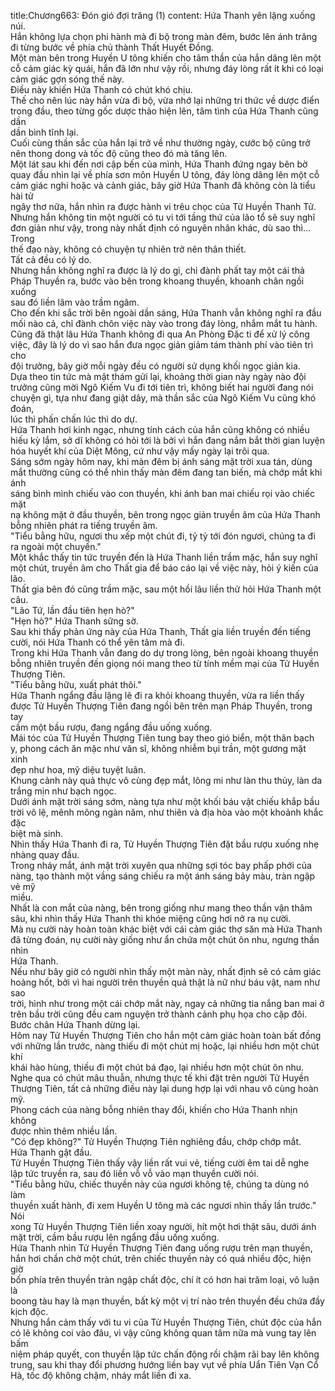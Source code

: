 title:Chương663: Đón gió đợi trăng (1)
content:
Hứa Thanh yên lặng xuống núi.<br>Hắn không lựa chọn phi hành mà đi bộ trong màn đêm, bước lên ánh trăng<br>đi từng bước về phía chủ thành Thất Huyết Đồng.<br>Một màn bên trong Huyền U tông khiến cho tâm thần của hắn dâng lên một<br>cỗ cảm giác kỳ quái, hắn đã lớn như vậy rồi, nhưng đáy lòng rất ít khi có loại<br>cảm giác gợn sóng thế này.<br>Điều này khiến Hứa Thanh có chút khó chịu.<br>Thế cho nên lúc này hắn vừa đi bộ, vừa nhớ lại những tri thức về dược điển<br>trong đầu, theo từng gốc dược thảo hiện lên, tâm tình của Hứa Thanh cũng dần<br>dần bình tĩnh lại.<br>Cuối cùng thần sắc của hắn lại trở về như thường ngày, cước bộ cũng trở<br>nên thong dong và tốc độ cũng theo đó mà tăng lên.<br>Một lát sau khi đến nơi cập bến của mình, Hứa Thanh đứng ngay bên bờ<br>quay đầu nhìn lại về phía sơn môn Huyền U tông, đáy lòng dâng lên một cỗ<br>cảm giác nghi hoặc và cảnh giác, bây giờ Hứa Thanh đã không còn là tiểu hài tử<br>ngây thơ nữa, hắn nhìn ra được hành vi trêu chọc của Tử Huyền Thanh Tử.<br>Nhưng hắn không tin một người có tu vi tới tầng thứ của lão tổ sẽ suy nghĩ<br>đơn giản như vậy, trong này nhất định có nguyên nhân khác, dù sao thì…Trong<br>thế đạo này, không có chuyện tự nhiên trở nên thân thiết.<br>Tất cả đều có lý do.<br>Nhưng hắn không nghĩ ra được là lý do gì, chỉ đành phất tay một cái thả<br>Pháp Thuyền ra, bước vào bên trong khoang thuyền, khoanh chân ngồi xuống<br>sau đó liền lâm vào trầm ngâm.<br>Cho đến khi sắc trời bên ngoài dần sáng, Hứa Thanh vẫn không nghĩ ra đầu<br>mối nào cả, chỉ đành chôn việc này vào trong đáy lòng, nhắm mắt tu hành.<br>Cũng đã thật lâu Hứa Thanh không đi qua An Phòng Đặc ti để xử lý công<br>việc, đây là lý do vì sao hắn đưa ngọc giản giảm tám thành phí vào tiên trì cho<br>đội trưởng, bây giờ mỗi ngày đều có người sử dụng khối ngọc giản kia.<br>Dựa theo tin tức mà mật thám gửi lại, khoảng thời gian này ngày nào đội<br>trưởng cũng mời Ngô Kiếm Vu đi tới tiên trì, không biết hai người đang nói<br>chuyện gì, tựa như đang giật dây, mà thần sắc của Ngô Kiếm Vu cũng khó đoán,<br>lúc thì phấn chấn lúc thì do dự.<br>Hứa Thanh hơi kinh ngạc, nhưng tính cách của hắn cũng không có nhiều<br>hiếu kỳ lắm, sở dĩ không có hỏi tới là bởi vì hắn đang nắm bắt thời gian luyện<br>hóa huyết khí của Diệt Mông, cứ như vậy mấy ngày lại trôi qua.<br>Sáng sớm ngày hôm nay, khi màn đêm bị ánh sáng mặt trời xua tán, dùng<br>mắt thường cũng có thể nhìn thấy màn đêm đang tan biến, mà chớp mắt khi ánh<br>sáng bình mình chiếu vào con thuyền, khi ánh ban mai chiếu rọi vào chiếc mặt<br>nạ không mặt ở đầu thuyền, bên trong ngọc giản truyền âm của Hứa Thanh<br>bỗng nhiên phát ra tiếng truyền âm.<br>"Tiểu bằng hữu, ngươi thu xếp một chút đi, tỷ tỷ tới đón ngươi, chúng ta đi<br>ra ngoài một chuyến."<br>Một khắc thấy tin tức truyền đến là Hứa Thanh liền trầm mặc, hắn suy nghĩ<br>một chút, truyền âm cho Thất gia để báo cáo lại về việc này, hỏi ý kiến của lão.<br>Thất gia bên đó cũng trầm mặc, sau một hồi lâu liền thử hỏi Hứa Thanh một<br>câu.<br>"Lão Tứ, lần đầu tiên hẹn hò?"<br>"Hẹn hò?" Hứa Thanh sững sờ.<br>Sau khi thấy phản ứng này của Hứa Thanh, Thất gia liền truyền đến tiếng<br>cười, nói Hứa Thanh có thể yên tâm mà đi.<br>Trong khi Hứa Thanh vẫn đang do dự trong lòng, bên ngoài khoang thuyền<br>bỗng nhiên truyền đến giọng nói mang theo từ tính mềm mại của Tử Huyền<br>Thượng Tiên.<br>"Tiểu bằng hữu, xuất phát thôi."<br>Hứa Thanh ngẩng đầu lặng lẽ đi ra khỏi khoang thuyền, vừa ra liền thấy<br>được Tử Huyền Thượng Tiên đang ngồi bên trên mạn Pháp Thuyền, trong tay<br>cầm một bầu rượu, đang ngẩng đầu uống xuống.<br>Mái tóc của Tử Huyền Thượng Tiên tung bay theo gió biển, một thân bạch<br>y, phong cách ăn mặc như văn sĩ, không nhiễm bụi trần, một gương mặt xinh<br>đẹp như hoa, mỹ diệu tuyệt luân.<br>Khung cảnh này quả thực vô cùng đẹp mắt, lông mi như làn thu thủy, làn da<br>trắng mịn như bạch ngọc.<br>Dưới ánh mặt trời sáng sớm, nàng tựa như một khối báu vật chiếu khắp bầu<br>trời vô lệ, mênh mông ngàn năm, như thiên và địa hòa vào một khoảnh khắc đặc<br>biệt mà sinh.<br>Nhìn thấy Hứa Thanh đi ra, Tử Huyền Thượng Tiên đặt bầu rượu xuống nhẹ<br>nhàng quay đầu.<br>Trong nháy mắt, ánh mặt trời xuyên qua những sợi tóc bay phấp phới của<br>nàng, tạo thành một vầng sáng chiếu ra một ánh sáng bảy màu, tràn ngập vẻ mỹ<br>miều.<br>Nhất là con mắt của nàng, bên trong giống như mang theo thần vận thâm<br>sâu, khi nhìn thấy Hứa Thanh thì khóe miệng cũng hơi nở ra nụ cười.<br>Mà nụ cười này hoàn toàn khác biệt với cái cảm giác thợ săn mà Hứa Thanh<br>đã từng đoán, nụ cười này giống như ẩn chứa một chút ôn nhu, ngưng thần nhìn<br>Hứa Thanh.<br>Nếu như bây giờ có người nhìn thấy một màn này, nhất định sẽ có cảm giác<br>hoảng hốt, bởi vì hai người trên thuyền quả thật là nữ như báu vật, nam như sao<br>trời, hình như trong một cái chớp mắt này, ngay cả những tia nắng ban mai ở<br>trên bầu trời cũng đều cam nguyện trở thành cảnh phụ họa cho cặp đôi.<br>Bước chân Hứa Thanh dừng lại.<br>Hôm nay Tử Huyền Thượng Tiên cho hắn một cảm giác hoàn toàn bất đồng<br>với những lần trước, nàng thiếu đi một chút mị hoặc, lại nhiều hơn một chút khí<br>khái hào hùng, thiếu đi một chút bá đạo, lại nhiều hơn một chút ôn nhu.<br>Nghe qua có chút mâu thuẫn, nhưng thực tế khi đặt trên người Tử Huyền<br>Thượng Tiên, tất cả những điều này lại dung hợp lại với nhau vô cùng hoàn mỹ.<br>Phong cách của nàng bỗng nhiên thay đổi, khiến cho Hứa Thanh nhịn không<br>được nhìn thêm nhiều lần.<br>"Có đẹp không?" Tử Huyền Thượng Tiên nghiêng đầu, chớp chớp mắt.<br>Hứa Thanh gật đầu.<br>Tử Huyền Thượng Tiên thấy vậy liền rất vui vẻ, tiếng cười êm tai dễ nghe<br>lập tức truyền ra, sau đó liền vỗ vỗ vào mạn thuyền cười nói.<br>"Tiểu bằng hữu, chiếc thuyền này của ngươi không tệ, chúng ta dùng nó làm<br>thuyền xuất hành, đi xem Huyền U tông mà các ngươi nhìn thấy lần trước." Nói<br>xong Tử Huyền Thượng Tiên liền xoay người, hít một hơi thật sâu, dưới ánh<br>mặt trời, cầm bầu rượu lên ngẩng đầu uống xuống.<br>Hứa Thanh nhìn Tử Huyền Thượng Tiên đang uống rượu trên mạn thuyền,<br>hắn hơi chần chờ một chút, trên chiếc thuyền này có quá nhiều độc, hiện giờ<br>bốn phía trên thuyền tràn ngập chất độc, chí ít có hơn hai trăm loại, vô luận là<br>boong tàu hay là mạn thuyền, bất kỳ một vị trí nào trên thuyền đều chứa đầy<br>kịch độc.<br>Nhưng hắn cảm thấy với tu vi của Tử Huyền Thượng Tiên, chút độc của hắn<br>có lẽ không coi vào đâu, vì vậy cũng không quan tâm nữa mà vung tay lên bấm<br>niệm pháp quyết, con thuyền lập tức chấn động rồi chậm rãi bay lên không<br>trung, sau khi thay đổi phương hướng liền bay vụt về phía Uẩn Tiên Vạn Cổ<br>Hà, tốc độ không chậm, nháy mắt liền đi xa.